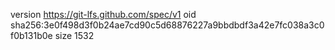 version https://git-lfs.github.com/spec/v1
oid sha256:3e0f498d3f0b24ae7cd90c5d68876227a9bbdbdf3a42e7fc038a3c0f0b131b0e
size 1532
